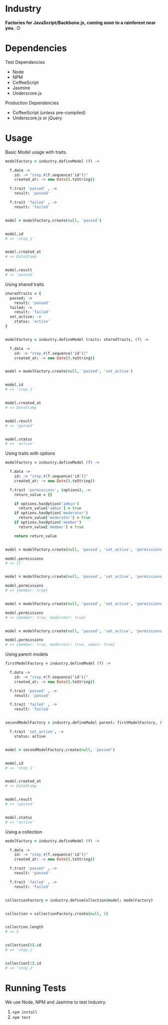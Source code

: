 # Industry

**Factories for JavaScript/Backbone.js, coming soon to a rainforest near you.** :D

# Dependencies

Test Dependencies

- Node
- NPM
- CoffeeScript
- Jasmine
- Underscore.js

Production Dependencies

- CoffeeScript (unless pre-compiled)
- Underscore.js or jQuery

# Usage

Basic Model usage with traits.

```coffeescript
modelFactory = industry.defineModel (f) ->

  f.data ->
    id: -> "step_#{f.sequence('id')}"
    created_at: -> new Date().toString()

  f.trait 'passed' , ->
    result: 'passed'

  f.trait 'failed' , ->
    result: 'failed'


model = modelFactory.create(null, 'passed')


model.id
# => 'step_1'


model.created_at
# => DateStamp


model.result
# => 'passed'
```

Using shared traits

```coffeescript
sharedTraits = {
  passed: ->
    result: 'passed'
  failed: ->
    result: 'failed'
  set_active: ->
    status: 'active'
}


modelFactory = industry.defineModel traits: sharedTraits, (f) ->

  f.data ->
    id: -> "step_#{f.sequence('id')}"
    created_at: -> new Date().toString()


model = modelFactory.create(null, 'passed', 'set_active')


model.id
# => 'step_1'


model.created_at
# => DateStamp


model.result
# => 'passed'


model.status
# => 'active'
```

Using traits with options

```coffeescript
modelFactory = industry.defineModel (f) ->

  f.data ->
    id: -> "step_#{f.sequence('id')}"
    created_at: -> new Date().toString()

  f.trait 'permissions', (options), ->
    return_value = {}

    if options.hasOption('admin')
      return_value['admin'] = true
    if options.hasOption('moderator')
      return_value['moderator'] = true
    if options.hasOption('member')
      return_value['member'] = true

    return return_value


model = modelFactory.create(null, 'passed', 'set_active', 'permissions')

model.permissions
# => {}


model = modelFactory.create(null, 'passed', 'set_active', 'permissions:member')

model.permissions
# => {member: true}


model = modelFactory.create(null, 'passed', 'set_active', 'permissions:member:moderator')

model.permissions
# => {member: true, moderator: true}


model = modelFactory.create(null, 'passed', 'set_active', 'permissions:all!')

model.permissions
# => {member: true, moderator: true, admin: true}
```

Using parent models

```coffeescript
firstModelFactory = industry.defineModel (f) ->

  f.data ->
    id: -> "step_#{f.sequence('id')}"
    created_at: -> new Date().toString()

  f.trait 'passed' , ->
    result: 'passed'

  f.trait 'failed' , ->
    result: 'failed'


secondModelFactory = industry.defineModel parent: firstModelFactory, (f) ->

  f.trait 'set_active', ->
    status: active


model = secondModelFactory.create(null, 'passed')


model.id
# => 'step_1'


model.created_at
# => DateStamp


model.result
# => 'passed'


model.status
# => 'active'
```

Using a collection

```coffeescript
modelFactory = industry.defineModel (f) ->

  f.data ->
    id: -> "step_#{f.sequence('id')}"
    created_at: -> new Date().toString()

  f.trait 'passed' , ->
    result: 'passed'

  f.trait 'failed' , ->
    result: 'failed'


collectionFactory = industry.defineCollection(model: modelFactory)


collection = collectionFactory.create(null, 5)


collection.length
# => 5


collection[0].id
# => 'step_1'


collection[1].id
# => 'step_2'
```

# Running Tests

We use Node, NPM and Jasmine to test Industry.

1. `npm install`
2. `npm test`
